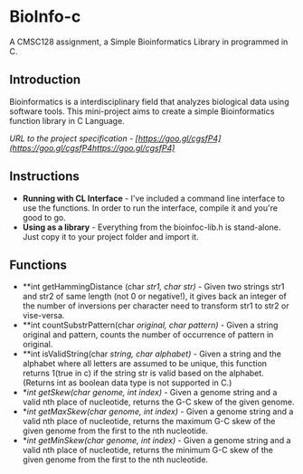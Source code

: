 # BioInfo-c
A CMSC128 assignment, a Simple Bioinformatics Library in programmed in C.

## Introduction
Bioinformatics is a interdisciplinary field that analyzes biological data using software tools. This mini-project aims to 
create a simple Bioinformatics function library in C Language.

<i><em>URL to the project specification</em> - [https://goo.gl/cgsfP4](https://goo.gl/cgsfP4https://goo.gl/cgsfP4)</i>

## Instructions
- **Running with CL Interface** - I've included a command line interface to use the functions. In order to run the interface, compile it and you're good to go.
- **Using as a library** - Everything from the bioinfoc-lib.h is stand-alone. Just copy it to your project folder and import it.

## Functions
- **int getHammingDistance (char *str1, char *str)** - Given two strings str1 and str2 of same length (not 0 or negative!), it gives back an integer of the number of inversions per character need to transform str1 to str2 or vise-versa.
- **int countSubstrPattern(char *original, char *pattern)** - Given a string original and pattern, counts the number of occurrence
of pattern in original.
- **int isValidString(char *string, char *alphabet)** - Given a string and the alphabet where all letters are assumed to be unique, this
function returns 1(true in c) if the string str is valid based on the alphabet. (Returns int as boolean data type is not supported in C.)
- **int getSkew(char *genome, int index)** - Given a genome string and a valid nth place of nucleotide, returns the G-C skew of the given genome.
- **int getMaxSkew(char *genome, int index)** - Given a genome string and a valid nth place of nucleotide, returns the maximum G-C skew of the given genome from the first to the nth nucleotide.
- **int getMinSkew(char *genome, int index)** - Given a genome string and a valid nth place of nucleotide, returns the minimum G-C skew of the given genome from the first to the nth nucleotide.

